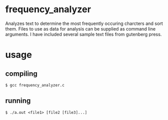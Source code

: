 # frequency_analyzer
Analyzes text to determine the most frequently occuring charcters and sort them. Files to use as data for analysis can be supplied as command line arguments. I have included several sample text files from gutenberg press.
# usage
## compiling
`$ gcc frequency_analyzer.c`

## running
`$ ./a.out <file1> [file2 [file3]...]`

